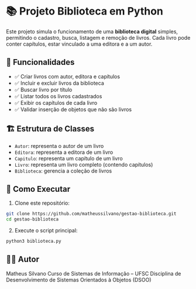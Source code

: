 # 📚 Projeto Biblioteca em Python

Este projeto simula o funcionamento de uma **biblioteca digital** simples, permitindo o cadastro, busca, listagem e remoção de livros. Cada livro pode conter capítulos, estar vinculado a uma editora e a um autor.

## 🧠 Funcionalidades

- ✅ Criar livros com autor, editora e capítulos
- ✅ Incluir e excluir livros da biblioteca
- ✅ Buscar livro por título
- ✅ Listar todos os livros cadastrados
- ✅ Exibir os capítulos de cada livro
- ✅ Validar inserção de objetos que não são livros

## 🏗️ Estrutura de Classes

- `Autor`: representa o autor de um livro
- `Editora`: representa a editora de um livro
- `Capitulo`: representa um capítulo de um livro
- `Livro`: representa um livro completo (contendo capítulos)
- `Biblioteca`: gerencia a coleção de livros

## 🚀 Como Executar

1. Clone este repositório:
```bash
git clone https://github.com/matheussilvano/gestao-biblioteca.git
cd gestao-biblioteca
```

2. Execute o script principal:
```bash
python3 biblioteca.py
```
## 👨‍💻 Autor
Matheus Silvano
Curso de Sistemas de Informação – UFSC
Disciplina de Desenvolvimento de Sistemas Orientados à Objetos (DSOO)

